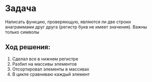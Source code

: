 # Задача
Написать функцию, проверяющую, являются ли две строки анаграммами друг друга
(регистр букв не имеет значения). Важны только символы


## Ход решения:
1. Сделал все в нижнем регистре
2. Разбил на массивы элементов
3. Отсортировал элементы в массивах
4. В цикле сравниваю каждый элемент